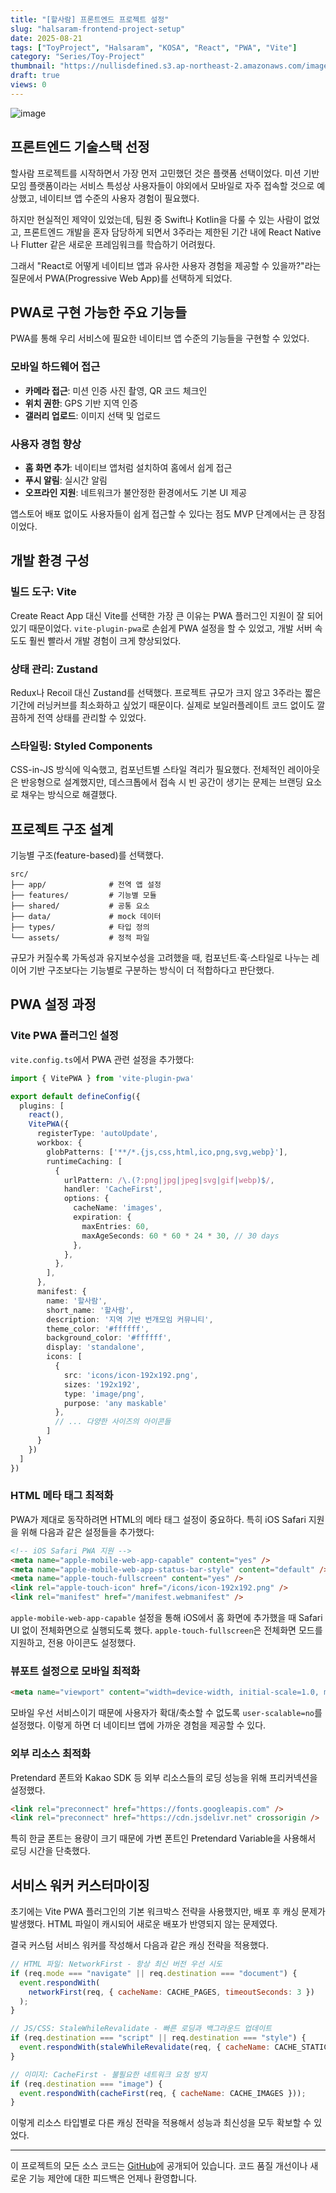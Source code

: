 ```yaml
---
title: "[할사람] 프론트엔드 프로젝트 설정"
slug: "halsaram-frontend-project-setup"
date: 2025-08-21
tags: ["ToyProject", "Halsaram", "KOSA", "React", "PWA", "Vite"]
category: "Series/Toy-Project"
thumbnail: "https://nullisdefined.s3.ap-northeast-2.amazonaws.com/images/41cd02897e1a3b4209771a683de6c404.png"
draft: true
views: 0
---
```

![image](https://nullisdefined.s3.ap-northeast-2.amazonaws.com/images/41cd02897e1a3b4209771a683de6c404.png)

## 프론트엔드 기술스택 선정

할사람 프로젝트를 시작하면서 가장 먼저 고민했던 것은 플랫폼 선택이었다. 미션 기반 모임 플랫폼이라는 서비스 특성상 사용자들이 야외에서 모바일로 자주 접속할 것으로 예상했고, 네이티브 앱 수준의 사용자 경험이 필요했다.

하지만 현실적인 제약이 있었는데, 팀원 중 Swift나 Kotlin을 다룰 수 있는 사람이 없었고, 프론트엔드 개발을 혼자 담당하게 되면서 3주라는 제한된 기간 내에 React Native나 Flutter 같은 새로운 프레임워크를 학습하기 어려웠다.

그래서 "React로 어떻게 네이티브 앱과 유사한 사용자 경험을 제공할 수 있을까?"라는 질문에서 PWA(Progressive Web App)를 선택하게 되었다.

## PWA로 구현 가능한 주요 기능들

PWA를 통해 우리 서비스에 필요한 네이티브 앱 수준의 기능들을 구현할 수 있었다.

### 모바일 하드웨어 접근
- **카메라 접근**: 미션 인증 사진 촬영, QR 코드 체크인
- **위치 권한**: GPS 기반 지역 인증
- **갤러리 업로드**: 이미지 선택 및 업로드

### 사용자 경험 향상
- **홈 화면 추가**: 네이티브 앱처럼 설치하여 홈에서 쉽게 접근
- **푸시 알림**: 실시간 알림
- **오프라인 지원**: 네트워크가 불안정한 환경에서도 기본 UI 제공

앱스토어 배포 없이도 사용자들이 쉽게 접근할 수 있다는 점도 MVP 단계에서는 큰 장점이었다.

## 개발 환경 구성

### 빌드 도구: Vite
Create React App 대신 Vite를 선택한 가장 큰 이유는 PWA 플러그인 지원이 잘 되어 있기 때문이었다. `vite-plugin-pwa`로 손쉽게 PWA 설정을 할 수 있었고, 개발 서버 속도도 훨씬 빨라서 개발 경험이 크게 향상되었다.

### 상태 관리: Zustand  
Redux나 Recoil 대신 Zustand를 선택했다. 프로젝트 규모가 크지 않고 3주라는 짧은 기간에 러닝커브를 최소화하고 싶었기 때문이다. 실제로 보일러플레이트 코드 없이도 깔끔하게 전역 상태를 관리할 수 있었다.

### 스타일링: Styled Components
CSS-in-JS 방식에 익숙했고, 컴포넌트별 스타일 격리가 필요했다. 전체적인 레이아웃은 반응형으로 설계했지만, 데스크톱에서 접속 시 빈 공간이 생기는 문제는 브랜딩 요소로 채우는 방식으로 해결했다.

## 프로젝트 구조 설계

기능별 구조(feature-based)를 선택했다.

```
src/
├── app/              # 전역 앱 설정
├── features/         # 기능별 모듈
├── shared/           # 공통 요소
├── data/             # mock 데이터
├── types/            # 타입 정의
└── assets/           # 정적 파일
```

규모가 커질수록 가독성과 유지보수성을 고려했을 때, 컴포넌트·훅·스타일로 나누는 레이어 기반 구조보다는 기능별로 구분하는 방식이 더 적합하다고 판단했다.

## PWA 설정 과정

### Vite PWA 플러그인 설정
`vite.config.ts`에서 PWA 관련 설정을 추가했다:

```typescript
import { VitePWA } from 'vite-plugin-pwa'

export default defineConfig({
  plugins: [
    react(),
    VitePWA({
      registerType: 'autoUpdate',
      workbox: {
        globPatterns: ['**/*.{js,css,html,ico,png,svg,webp}'],
        runtimeCaching: [
          {
            urlPattern: /\.(?:png|jpg|jpeg|svg|gif|webp)$/,
            handler: 'CacheFirst',
            options: {
              cacheName: 'images',
              expiration: {
                maxEntries: 60,
                maxAgeSeconds: 60 * 60 * 24 * 30, // 30 days
              },
            },
          },
        ],
      },
      manifest: {
        name: '할사람',
        short_name: '할사람',
        description: '지역 기반 번개모임 커뮤니티',
        theme_color: '#ffffff',
        background_color: '#ffffff',
        display: 'standalone',
        icons: [
          {
            src: 'icons/icon-192x192.png',
            sizes: '192x192',
            type: 'image/png',
            purpose: 'any maskable'
          },
          // ... 다양한 사이즈의 아이콘들
        ]
      }
    })
  ]
})
```

### HTML 메타 태그 최적화
PWA가 제대로 동작하려면 HTML의 메타 태그 설정이 중요하다. 특히 iOS Safari 지원을 위해 다음과 같은 설정들을 추가했다:

```html
<!-- iOS Safari PWA 지원 -->
<meta name="apple-mobile-web-app-capable" content="yes" />
<meta name="apple-mobile-web-app-status-bar-style" content="default" />
<meta name="apple-touch-fullscreen" content="yes" />
<link rel="apple-touch-icon" href="/icons/icon-192x192.png" />
<link rel="manifest" href="/manifest.webmanifest" />
```

`apple-mobile-web-app-capable` 설정을 통해 iOS에서 홈 화면에 추가했을 때 Safari UI 없이 전체화면으로 실행되도록 했다. `apple-touch-fullscreen`은 전체화면 모드를 지원하고, 전용 아이콘도 설정했다.

### 뷰포트 설정으로 모바일 최적화
```html
<meta name="viewport" content="width=device-width, initial-scale=1.0, maximum-scale=1.0, user-scalable=no" />
```

모바일 우선 서비스이기 때문에 사용자가 확대/축소할 수 없도록 `user-scalable=no`를 설정했다. 이렇게 하면 더 네이티브 앱에 가까운 경험을 제공할 수 있다.

### 외부 리소스 최적화
Pretendard 폰트와 Kakao SDK 등 외부 리소스들의 로딩 성능을 위해 프리커넥션을 설정했다.

```html
<link rel="preconnect" href="https://fonts.googleapis.com" />
<link rel="preconnect" href="https://cdn.jsdelivr.net" crossorigin />
```

특히 한글 폰트는 용량이 크기 때문에 가변 폰트인 Pretendard Variable을 사용해서 로딩 시간을 단축했다.

## 서비스 워커 커스터마이징

초기에는 Vite PWA 플러그인의 기본 워크박스 전략을 사용했지만, 배포 후 캐싱 문제가 발생했다. HTML 파일이 캐시되어 새로운 배포가 반영되지 않는 문제였다.

결국 커스텀 서비스 워커를 작성해서 다음과 같은 캐싱 전략을 적용했다.

```javascript
// HTML 파일: NetworkFirst - 항상 최신 버전 우선 시도
if (req.mode === "navigate" || req.destination === "document") {
  event.respondWith(
    networkFirst(req, { cacheName: CACHE_PAGES, timeoutSeconds: 3 })
  );
}

// JS/CSS: StaleWhileRevalidate - 빠른 로딩과 백그라운드 업데이트
if (req.destination === "script" || req.destination === "style") {
  event.respondWith(staleWhileRevalidate(req, { cacheName: CACHE_STATIC }));
}

// 이미지: CacheFirst - 불필요한 네트워크 요청 방지
if (req.destination === "image") {
  event.respondWith(cacheFirst(req, { cacheName: CACHE_IMAGES }));
}
```

이렇게 리소스 타입별로 다른 캐싱 전략을 적용해서 성능과 최신성을 모두 확보할 수 있었다.

---
이 프로젝트의 모든 소스 코드는 [GitHub](https://github.com/NIPA-AWS-Developer-2nd/client)에 공개되어 있습니다. 코드 품질 개선이나 새로운 기능 제안에 대한 피드백은 언제나 환영합니다.
